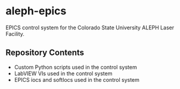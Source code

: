 # aleph-epics
EPICS control system for the Colorado State University ALEPH Laser Facility.

## Repository Contents
* Custom Python scripts used in the control system
* LabVIEW VIs used in the control system
* EPICS iocs and softIocs used in the control system
